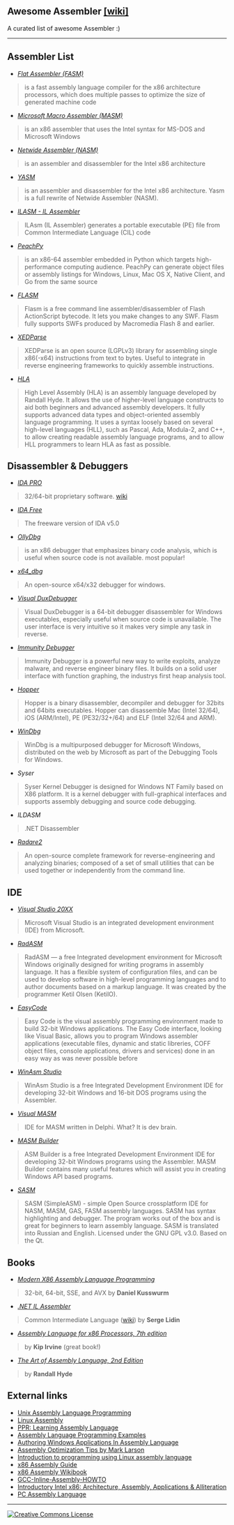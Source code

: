 Awesome Assembler [[wiki]](https://en.wikipedia.org/wiki/Assembly_language#Assembler)
----------

A curated list of awesome Assembler :)

----------

Assembler List
----------

* *[Flat Assembler (FASM)](http://flatassembler.net/)*
>is a fast assembly language compiler for the x86 architecture processors, which does multiple passes to optimize the size of generated machine code

* *[Microsoft Macro Assembler (MASM)](https://www.microsoft.com/en-us/download/details.aspx?id=12654)*
>is an x86 assembler that uses the Intel syntax for MS-DOS and Microsoft Windows

* *[Netwide Assembler (NASM)](http://www.nasm.us/)*
>is an assembler and disassembler for the Intel x86 architecture

* *[YASM](http://yasm.tortall.net/)*
>is an assembler and disassembler for the Intel x86 architecture. Yasm is a full rewrite of Netwide Assembler (NASM).

* *[ILASM - IL Assembler](http://msdn.microsoft.com/en-us/library/496e4ekx%28v=VS.100%29.aspx)*
>ILAsm (IL Assembler) generates a portable executable (PE) file from Common Intermediate Language (CIL) code

* *[PeachPy](https://github.com/Maratyszcza/PeachPy)*
>is an x86-64 assembler embedded in Python which targets high-performance computing audience. PeachPy can generate object files or assembly listings for Windows, Linux, Mac OS X, Native Client, and Go from the same source

* *[FLASM](http://www.nowrap.de/flasm)*
>Flasm is a free command line assembler/disassembler of Flash ActionScript bytecode. It lets you make changes to any SWF. Flasm fully supports SWFs produced by Macromedia Flash 8 and earlier.

* *[XEDParse](https://github.com/x64dbg/XEDParse)*
>XEDParse is an open source (LGPLv3) library for assembling single x86(-x64) instructions from text to bytes. Useful to integrate in reverse engineering frameworks to quickly assemble instructions.

* *[HLA](http://www.plantation-productions.com/Webster/HighLevelAsm/index.html)*
>High Level Assembly (HLA) is an assembly language developed by Randall Hyde. It allows the use of higher-level language constructs to aid both beginners and advanced assembly developers. It fully supports advanced data types and object-oriented assembly language programming. It uses a syntax loosely based on several high-level languages (HLL), such as Pascal, Ada, Modula-2, and C++, to allow creating readable assembly language programs, and to allow HLL programmers to learn HLA as fast as possible.

Disassembler & Debuggers
----------
* *[IDA PRO](https://www.hex-rays.com/products/ida/index.shtml)*
>32/64-bit proprietary software. [wiki](http://en.wikipedia.org/wiki/Interactive_Disassembler)

* *[IDA Free](https://www.hex-rays.com/products/ida/support/download_freeware.shtml)* 
>The freeware version of IDA v5.0

* *[OllyDbg](http://en.wikipedia.org/wiki/OllyDbg)*
>is an x86 debugger that emphasizes binary code analysis, which is useful when source code is not available. most popular!

* *[x64_dbg](http://x64dbg.com/#start)*
>An open-source x64/x32 debugger for windows.

* *[Visual DuxDebugger](http://www.duxcore.com/)*
>Visual DuxDebugger is a 64-bit debugger disassembler for Windows executables, especially useful when source code is unavailable. The user interface is very intuitive so it makes very simple any task in reverse.

* *[Immunity Debugger](http://debugger.immunityinc.com/)*
>Immunity Debugger is a powerful new way to write exploits, analyze malware, and reverse engineer binary files. It builds on a solid user interface with function graphing, the industrys first heap analysis tool.

* *[Hopper](http://www.hopperapp.com/)*
>Hopper is a binary disassembler, decompiler and debugger for 32bits and 64bits executables. Hopper can disassemble Mac (Intel 32/64), iOS (ARM/Intel), PE (PE32/32+/64) and ELF (Intel 32/64 and ARM). 

* *[WinDbg](http://www.windbg.org/)*
>WinDbg is a multipurposed debugger for Microsoft Windows, distributed on the web by Microsoft as part of the Debugging Tools for Windows.

* *Syser*
>Syser Kernel Debugger is designed for Windows NT Family based on X86 platform. It is a kernel debugger with full-graphical interfaces and supports assembly debugging and source code debugging.

* *ILDASM*
>.NET Disassembler

* *[Radare2](http://rada.re)*
>An open-source complete framework for reverse-engineering and analyzing binaries; composed of a set of small utilities that can be used together or independently from the command line.

IDE
----------

* *[Visual Studio 20XX](https://www.visualstudio.com/)*
>Microsoft Visual Studio is an integrated development environment (IDE) from Microsoft.

* *[RadASM](http://oby.ro/rad_asm/)*
>RadASM — a free Integrated development environment for Microsoft Windows originally designed for writing programs in assembly language. It has a flexible system of configuration files, and can be used to develop software in high-level programming languages and to author documents based on a markup language. It was created by the programmer Ketil Olsen (KetilO).

* *[EasyCode](http://www.easycode.cat/)*
>Easy Code is the visual assembly programming environment made to build 32-bit Windows applications. The Easy Code interface, looking like Visual Basic, allows you to program Windows assembler applications (executable files, dynamic and static libreries, COFF object files, console applications, drivers and services) done in an easy way as was never possible before

* *[WinAsm Studio](http://www.winasm.net/)*
>WinAsm Studio is a free Integrated Development Environment IDE for developing 32-bit Windows and 16-bit DOS programs using the Assembler.

* *[Visual MASM](http://www.visualmasm.com/)*
>IDE for MASM written in Delphi. What? It is dev brain.

* *[MASM Builder](http://www.digitaction.com/index.php/products/masm-builder-integrated-development-environment-for-masm32.html)*
>ASM Builder is a free Integrated Development Environment IDE for developing 32-bit Windows programs using the Assembler. MASM Builder contains many useful features which will assist you in creating Windows API based programs.

* *[SASM](https://dman95.github.io/SASM/)*
>SASM (SimpleASM) - simple Open Source crossplatform IDE for NASM, MASM, GAS, FASM assembly languages. SASM has syntax highlighting and debugger. The program works out of the box and is great for beginners to learn assembly language. SASM is translated into Russian and English. Licensed under the GNU GPL v3.0. Based on the Qt.

Books
----------
* *[Modern X86 Assembly Language Programming](http://www.apress.com/9781484200650)*
>32-bit, 64-bit, SSE, and AVX by **Daniel Kusswurm**

* *[.NET IL Assembler](http://www.apress.com/9781430267614)*
>Common Intermediate Language ([wiki](https://en.wikipedia.org/wiki/Common_Intermediate_Language)) by **Serge Lidin**
>
* *[Assembly Language for x86 Processors, 7th edition](http://kipirvine.com/asm/)*
>by **Kip Irvine** (great book!)

* *[The Art of Assembly Language, 2nd Edition](http://www.nostarch.com/assembly2.htm)*
>by **Randall Hyde**

External links
----------
* [Unix Assembly Language Programming](http://www.int80h.org)
* [Linux Assembly](http://asm.sourceforge.net/)
* [PPR: Learning Assembly Language](http://c2.com/cgi/wiki?LearningAssemblyLanguage)
* [Assembly Language Programming Examples](http://www.azillionmonkeys.com/qed/asmexample.html)	
* [Authoring Windows Applications In Assembly Language](http://www.grc.com/smgassembly.htm)
* [Assembly Optimization Tips by Mark Larson](http://mark.masmcode.com/)
* [Introduction to programming using Linux assembly language](http://www.programminggroundup.blogspot.fi/)
* [x86 Assembly Guide](http://www.cs.virginia.edu/~evans/cs216/guides/x86.html)
* [x86 Assembly Wikibook](https://en.wikibooks.org/wiki/X86_Assembly)
* [GCC-Inline-Assembly-HOWTO](http://www.ibiblio.org/gferg/ldp/GCC-Inline-Assembly-HOWTO.html)
* [Introductory Intel x86: Architecture, Assembly, Applications & Alliteration](http://opensecuritytraining.info/IntroX86.html)
* [PC Assembly Language](http://pacman128.github.io/pcasm/)

----------


[![Creative Commons License](http://i.creativecommons.org/l/by/4.0/88x31.png)](http://creativecommons.org/licenses/by/4.0/)
